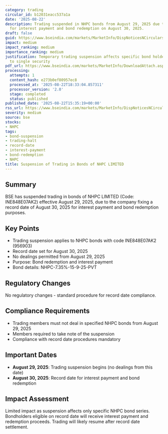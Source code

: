 ```yaml
---
category: trading
circular_id: b12031eacc537a1a
date: '2025-08-22'
description: Trading suspended in NHPC bonds from August 29, 2025 due to record date
  for interest payment and bond redemption on August 30, 2025.
draft: false
guid: https://www.bseindia.com/markets/MarketInfo/DispNoticesNCirculars.aspx?Noticeid={8A5E5E77-6BD4-45CC-A722-D8214E381F70}&noticeno=20250822-67&dt=08/22/2025&icount=67&totcount=86&flag=0
impact: medium
impact_ranking: medium
importance_ranking: medium
justification: Temporary trading suspension affects specific bond holders but limited
  to single security
pdf_url: https://www.bseindia.com/markets/MarketInfo/DownloadAttach.aspx?id=20250822-67&attachedId=
processing:
  attempts: 1
  content_hash: e273b0ef80957ec8
  processed_at: '2025-08-22T18:33:04.857311'
  processor_version: '2.0'
  stage: completed
  status: published
published_date: '2025-08-22T15:35:19+00:00'
rss_url: https://www.bseindia.com/markets/MarketInfo/DispNoticesNCirculars.aspx?Noticeid={8A5E5E77-6BD4-45CC-A722-D8214E381F70}&noticeno=20250822-67&dt=08/22/2025&icount=67&totcount=86&flag=0
severity: medium
source: bse
stocks:
- NHPC
tags:
- bond-suspension
- trading-halt
- record-date
- interest-payment
- bond-redemption
- NHPC
title: Suspension of Trading in Bonds of NHPC LIMITED
---
```


## Summary

BSE has suspended trading in bonds of NHPC LIMITED (Code: INE848E07AK2) effective August 29, 2025, due to the company fixing a record date of August 30, 2025 for interest payment and bond redemption purposes.

## Key Points

- Trading suspension applies to NHPC bonds with code INE848E07AK2 (956903)
- Record date set for August 30, 2025
- No dealings permitted from August 29, 2025
- Purpose: Bond redemption and interest payment
- Bond details: NHPC-7.35%-15-9-25-PVT

## Regulatory Changes

No regulatory changes - standard procedure for record date compliance.

## Compliance Requirements

- Trading members must not deal in specified NHPC bonds from August 29, 2025
- Members required to take note of the suspension
- Compliance with record date procedures mandatory

## Important Dates

- **August 29, 2025**: Trading suspension begins (no dealings from this date)
- **August 30, 2025**: Record date for interest payment and bond redemption

## Impact Assessment

Limited impact as suspension affects only specific NHPC bond series. Bondholders eligible on record date will receive interest payment and redemption proceeds. Trading will likely resume after record date settlement.